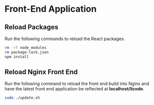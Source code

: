 # Front-End Application

## Reload Packages

Run the following commands to reload the React packages.

```bash
rm -rf node_modules
rm package-lock.json
npm install
```

## Reload Nginx Front End

Run the following command to reload the front end build into Nginx and have the latest front end application be reflected at **localhost/licode**.

```bash
sudo ./update.sh
```
